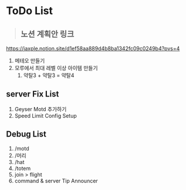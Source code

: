 # ToDo List
> ## 노션 계획안 링크
https://jaxple.notion.site/d1ef58aa889d4b8ba1342fc09c0249b4?pvs=4

1. 메테오 만들기
2. 모루에서 최대 레벨 이상 아이템 만들기
   1. 약탈3 + 약탈3 = 약탈4

## server Fix List
1. Geyser Motd 추가하기
2. Speed Limit Config Setup

## Debug List
1. /motd
2. /머리
3. /hat
4. /totem
5. join > flight
6. command & server Tip Announcer